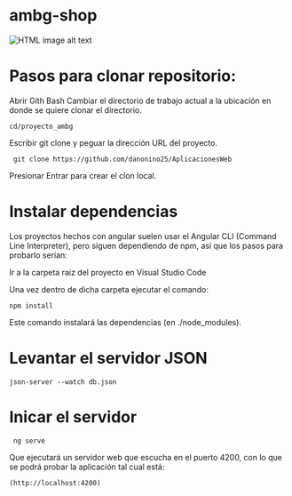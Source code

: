 <h1 > ambg-shop </h1>

<img  src="https://user-images.githubusercontent.com/30203863/71215319-517d2a80-22af-11ea-9ca8-206a2162c1cb.png"
     alt="HTML image alt text"
     title="avatar_ana"
/>

# Pasos para clonar repositorio: 


Abrir Gith Bash 
Cambiar el directorio de trabajo actual a la ubicación en donde se quiere clonar el directorio. 
```
cd/proyecto_ambg
```

Escribir git clone y peguar la dirección URL del proyecto.
```
 git clone https://github.com/danonino25/AplicacionesWeb
```
Presionar Entrar para crear el clon local.


# Instalar dependencias

Los proyectos hechos con angular suelen usar el Angular CLI (Command Line Interpreter), pero siguen dependiendo de npm, así que los pasos para probarlo serían:

Ir a la carpeta raiz del proyecto en Visual Studio Code

Una vez dentro de dicha carpeta  ejecutar el comando:
```
npm install
```
Este comando instalará las dependencias (en ./node_modules). 

# Levantar el servidor JSON
```
json-server --watch db.json
```
# Inicar el servidor
```
 ng serve
```

Que ejecutará un servidor web que escucha en el puerto 4200, con lo que se podrá probar la aplicación tal cual está:
```
(http://localhost:4200)
```
